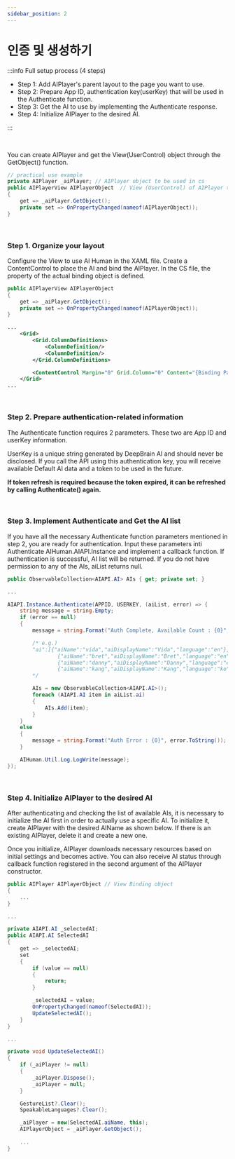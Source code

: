 ```yaml
---
sidebar_position: 2
---
```


# 인증 및 생성하기

:::info Full setup process (4 steps)

- Step 1: Add AIPlayer's parent layout to the page you want to use.
- Step 2: Prepare App ID, authentication key(userKey) that will be used in the Authenticate function.
- Step 3: Get the AI to use by implementing the Authenticate response.
- Step 4: Initialize AIPlayer to the desired AI.

:::

<br/>

You can create AIPlayer and get the View(UserControl) object through the GetObject() function.

```csharp
// practical use example
private AIPlayer _aiPlayer;	// AIPlayer object to be used in cs
public AIPlayerView AIPlayerObject	// View (UserControl) of AIPlayer to be used in xaml
{
    get => _aiPlayer.GetObject();
    private set => OnPropertyChanged(nameof(AIPlayerObject));
}
```


<br/>

### Step 1. Organize your layout

Configure the View to use AI Human in the XAML file. Create a ContentControl to place the AI and bind the AIPlayer. In the CS file, the property of the actual binding object is defined.

```csharp
public AIPlayerView AIPlayerObject
{
    get => _aiPlayer.GetObject();
    private set => OnPropertyChanged(nameof(AIPlayerObject));
}
```

```xml
...
	<Grid>
        <Grid.ColumnDefinitions>
            <ColumnDefinition/>
            <ColumnDefinition/>
        </Grid.ColumnDefinitions>

        <ContentControl Margin="0" Grid.Column="0" Content="{Binding Path=AIPlayerObject}" />
    </Grid>
...
```


<br/>

### Step 2. Prepare authentication-related information

The Authenticate function requires 2 parameters. These two are App ID and userKey information.

UserKey is a unique string generated by DeepBrain AI and should never be disclosed. If you call the API using this authentication key, you will receive available Default AI data and a token to be used in the future.

**If token refresh is required because the token expired, it can be refreshed by calling Authenticate() again.**


<br/>

### Step 3. Implement Authenticate and Get the AI list

If you have all the necessary Authenticate function parameters mentioned in step 2, you are ready for authentication. Input these parameters inti Authenticate AIHuman.AIAPI.Instance and implement a callback function. If authentication is successful, AI list will be returned. If you do not have permission to any of the AIs, aiList returns null.

```csharp
public ObservableCollection<AIAPI.AI> AIs { get; private set; }

...

AIAPI.Instance.Authenticate(APPID, USERKEY, (aiList, error) => {
    string message = string.Empty;
    if (error == null)
    {
        message = string.Format("Auth Complete, Available Count : {0}", aiList.ai.Length);

        /* e.g.)
        "ai":[{"aiName":"vida","aiDisplayName":"Vida","language":"en"},
                {"aiName":"bret","aiDisplayName":"Bret","language":"en"},
                {"aiName":"danny","aiDisplayName":"Danny","language":"en"},
                {"aiName":"kang","aiDisplayName":"Kang","language":"ko"}]
        */

        AIs = new ObservableCollection<AIAPI.AI>();
        foreach (AIAPI.AI item in aiList.ai)
        {
            AIs.Add(item);
        }
    }
    else
    {
        message = string.Format("Auth Error : {0}", error.ToString());
    }

    AIHuman.Util.Log.LogWrite(message);
});
```


<br/>

### Step 4. Initialize AIPlayer to the desired AI

After authenticating and checking the list of available AIs, it is necessary to initialize the AI first in order to actually use a specific AI. To initialize it, create AIPlayer with the desired AIName as shown below. If there is an existing AIPlayer, delete it and create a new one.

Once you initialize, AIPlayer downloads necessary resources based on initial settings and becomes active. You can also receive AI status through callback function registered in the second argument of the AIPlayer constructor.

```csharp
public AIPlayer AIPlayerObject // View Binding object
{
    ...
}

...

private AIAPI.AI _selectedAI;
public AIAPI.AI SelectedAI
{
    get => _selectedAI;
    set
    {
        if (value == null)
        {
            return;
        }

        _selectedAI = value;
        OnPropertyChanged(nameof(SelectedAI));
        UpdateSelectedAI();
    }
}

...

private void UpdateSelectedAI()
{
   	if (_aiPlayer != null)
    {
        _aiPlayer.Dispose();
        _aiPlayer = null;
    }

    GestureList?.Clear();
    SpeakableLanguages?.Clear();

    _aiPlayer = new(SelectedAI.aiName, this);
    AIPlayerObject = _aiPlayer.GetObject();    
    
    ...
}
```
